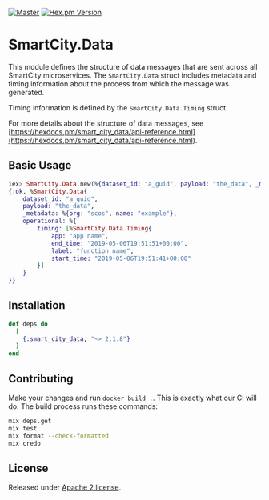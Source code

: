 
[![Master](https://travis-ci.org/smartcitiesdata/smart_city_data.svg?branch=master)](https://travis-ci.org/smartcitiesdata/smart_city_data)
[![Hex.pm Version](http://img.shields.io/hexpm/v/smart_city_data.svg?style=flat)](https://hex.pm/packages/smart_city_data)

# SmartCity.Data

This module defines the structure of data messages that are sent across all SmartCity microservices. The `SmartCity.Data` struct includes metadata and timing information about the process from which the message was generated.  

Timing information is defined by the `SmartCity.Data.Timing` struct.   

For more details about the structure of data messages, see [https://hexdocs.pm/smart_city_data/api-reference.html](https://hexdocs.pm/smart_city_data/api-reference.html). 

## Basic Usage
```elixir
iex> SmartCity.Data.new(%{dataset_id: "a_guid", payload: "the_data", _metadata: %{org: "scos", name: "example"}, operational: %{timing: [%{app: "app name", label: "function name", start_time: "2019-05-06T19:51:41+00:00", end_time: "2019-05-06T19:51:51+00:00"}]}})
{:ok, %SmartCity.Data{
    dataset_id: "a_guid",
    payload: "the_data",
    _metadata: %{org: "scos", name: "example"},
    operational: %{
        timing: [%SmartCity.Data.Timing{ 
            app: "app name",
            end_time: "2019-05-06T19:51:51+00:00", 
            label: "function name", 
            start_time: "2019-05-06T19:51:41+00:00"
        }]
    }
}}
```

## Installation

```elixir
def deps do
  [
    {:smart_city_data, "~> 2.1.8"}
  ]
end
```

## Contributing

Make your changes and run `docker build .`. This is exactly what our CI will do. The build process runs these commands:

```bash
mix deps.get
mix test
mix format --check-formatted
mix credo
```

## License

Released under [Apache 2 license](https://github.com/smartcitiesdata/smart_city_data/blob/master/LICENSE).
